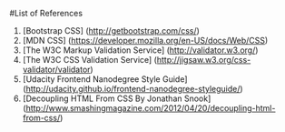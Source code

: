 #List of References
1. [Bootstrap CSS] (http://getbootstrap.com/css/)
2. [MDN CSS] (https://developer.mozilla.org/en-US/docs/Web/CSS)
3. [The W3C Markup Validation Service] (http://validator.w3.org/)
4. [The W3C CSS Validation Service] (http://jigsaw.w3.org/css-validator/validator)
5. [Udacity Frontend Nanodegree Style Guide] (http://udacity.github.io/frontend-nanodegree-styleguide/)
6. [Decoupling HTML From CSS By Jonathan Snook] (http://www.smashingmagazine.com/2012/04/20/decoupling-html-from-css/)
